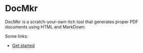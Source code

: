 # DocMkr
DocMkr is a scratch-your-own-itch tool that generates proper PDF documents using HTML and MarkDown.

Some links:
- [Get started](getstarted.md)
